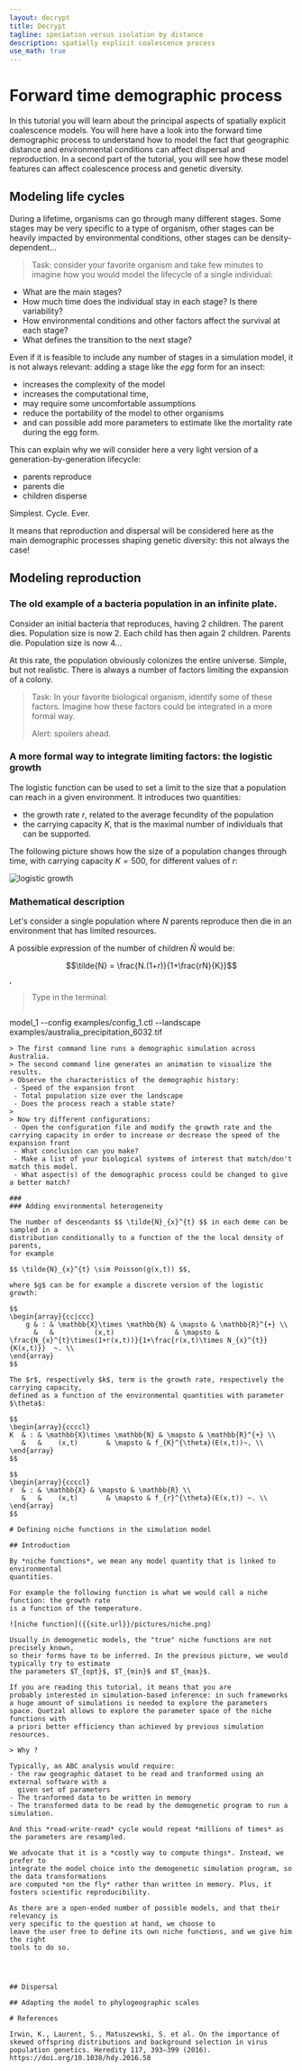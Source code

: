 ```yaml
---
layout: decrypt
title: Decrypt
tagline: speciation versus isolation by distance
description: spatially explicit coalescence process
use_math: true
---
```


# Forward time demographic process

In this tutorial you will learn about the principal aspects of spatially explicit
coalescence models. You will here have a look into the forward time demographic
process to understand how to model the fact that geographic distance and environmental
conditions can affect dispersal and reproduction.
In a second part of the tutorial, you will see how these model features can affect
coalescence process and genetic diversity.

## Modeling life cycles

During a lifetime, organisms can go through many different stages. Some stages may
be very specific to a type of organism, other stages can be heavily impacted by
environmental conditions, other stages can be density-dependent...

> Task: consider your favorite organism and take few minutes to imagine how you would
 model the lifecycle of a single individual:
 - What are the main stages?
 - How much time does the individual stay in each stage? Is there variability?
 - How environmental conditions and other factors affect the survival at each stage?
 - What defines the transition to the next stage?

 Even if it is feasible to include any number of stages in a simulation model, it is
 not always relevant: adding a stage like the *egg* form for an insect:
 - increases the complexity of the model
 - increases the computational time,
 - may require some uncomfortable assumptions
 - reduce the portability of the model to other organisms
 - and can possible add more parameters to estimate like
   the mortality rate during the egg form.

 This can explain why we will consider here a very light version of a generation-by-generation lifecycle:
 - parents reproduce
 - parents die
 - children disperse

Simplest. Cycle. Ever.

It means that reproduction and dispersal will be considered here as the main demographic processes
 shaping genetic diversity: this not always the case!

## Modeling reproduction

### The old example of a bacteria population in an infinite plate.

Consider an initial bacteria that reproduces, having 2 children. The parent dies.
Population size is now 2.
Each child has then again 2 children. Parents die. Population size is now 4...

At this rate, the population obviously colonizes the entire universe. Simple, but
not realistic. There is always a number of factors limiting the expansion of a colony.

> Task:
> In your favorite biological organism, identify some of these factors.
> Imagine how these factors could be integrated in a more formal way.
>
> Alert: spoilers ahead.

### A more formal way to integrate limiting factors: the logistic growth

The logistic function can be used to set a limit to the size that a population can
reach in a given environment. It introduces two quantities:
- the growth rate $r$, related to the average fecundity of the population
- the carrying capacity $K$, that is the maximal number of individuals that can be supported.

The following picture shows how the size of a population changes through time,
with carrying capacity $K=500$, for different values of $r$:

![logistic growth]({{site.url}}/pictures/logistic.png)

### Mathematical description

Let's consider a single population where $N$ parents reproduce then die in an environment
that has limited resources.

A possible expression of the number of children $\tilde{N}$ would be:

$$\tilde{N} = \frac{N.(1+r)}{1+\frac{rN}{K}}$$,

> Type in the terminal:  
> ```
model_1 --config examples/config_1.ctl --landscape examples/australia_precipitation_6032.tif
```
> The first command line runs a demographic simulation across Australia.
> The second command line generates an animation to visualize the results.
> Observe the characteristics of the demographic history:
 - Speed of the expansion front
 - Total population size over the landscape
 - Does the process reach a stable state?
>
> Now try different configurations:
 - Open the configuration file and modify the growth rate and the carrying capacity in order to increase or decrease the speed of the expansion front
 - What conclusion can you make?
 - Make a list of your biological systems of interest that match/don't match this model.
 - What aspect(s) of the demographic process could be changed to give a better match?

###
### Adding environmental heterogeneity

The number of descendants $$ \tilde{N}_{x}^{t} $$ in each deme can be sampled in a
distribution conditionally to a function of the the local density of parents,
for example

$$ \tilde{N}_{x}^{t} \sim Poisson(g(x,t)) $$,

where $g$ can be for example a discrete version of the logistic growth:

$$
\begin{array}{cc|ccc}
    g & : & \mathbb{X}\times \mathbb{N} & \mapsto & \mathbb{R}^{+} \\
      &   &          (x,t)               & \mapsto & \frac{N_{x}^{t}\times(1+r(x,t))}{1+\frac{r(x,t)\times N_{x}^{t}}{K(x,t)}}  ~. \\
\end{array}
$$

The $r$, respectively $k$, term is the growth rate, respectively the carrying capacity,
defined as a function of the environmental quantities with parameter $\theta$:

$$
\begin{array}{ccccl}
K  & : & \mathbb{X}\times \mathbb{N} & \mapsto & \mathbb{R}^{+} \\
   &   &    (x,t)       & \mapsto & f_{K}^{\theta}(E(x,t))~, \\
\end{array}
$$

$$
\begin{array}{ccccl}
r  & : & \mathbb{X} & \mapsto & \mathbb{R} \\
   &   &    (x,t)       & \mapsto & f_{r}^{\theta}(E(x,t)) ~. \\
\end{array}
$$

# Defining niche functions in the simulation model

## Introduction

By *niche functions*, we mean any model quantity that is linked to environmental
quantities.

For example the following function is what we would call a niche function: the growth rate
is a function of the temperature.

![niche function]({{site.url}}/pictures/niche.png)

Usually in demogenetic models, the "true" niche functions are not precisely known,
so their forms have to be inferred. In the previous picture, we would typically try to estimate
the parameters $T_{opt}$, $T_{min}$ and $T_{max}$.

If you are reading this tutorial, it means that you are
probably interested in simulation-based inference: in such frameworks a huge amount of simulations is needed to explore the parameters
space. Quetzal allows to explore the parameter space of the niche functions with
a priori better efficiency than achieved by previous simulation resources.

> Why ?

Typically, an ABC analysis would require:
- the raw geographic dataset to be read and tranformed using an external software with a
  given set of parameters
- The tranformed data to be written in memory
- The transformed data to be read by the demogenetic program to run a simulation.

And this *read-write-read* cycle would repeat *millions of times* as the parameters are resampled.

We advocate that it is a *costly way to compute things*. Instead, we prefer to
integrate the model choice into the demogenetic simulation program, so the data transformations
are computed *on the fly* rather than written in memory. Plus, it fosters scientific reproducibility.

As there are a open-ended number of possible models, and that their relevancy is
very specific to the question at hand, we choose to
leave the user free to define its own niche functions, and we give him the right
tools to do so.




## Dispersal

## Adapting the model to phylogeographic scales

# References

Irwin, K., Laurent, S., Matuszewski, S. et al. On the importance of skewed offspring distributions and background selection in virus population genetics. Heredity 117, 393–399 (2016). https://doi.org/10.1038/hdy.2016.58
